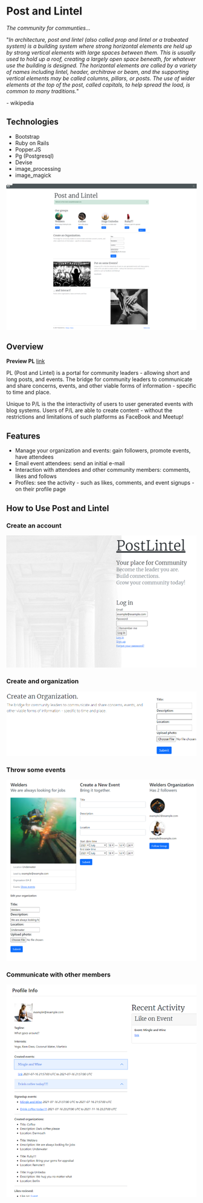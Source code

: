 # Post and Lintel

_The community for communties..._ 

"_In architecture, post and lintel (also called prop and lintel or a trabeated system) is a building system where strong horizontal elements are held up by strong vertical elements with large spaces between them. This is usually used to hold up a roof, creating a largely open space beneath, for whatever use the building is designed. The horizontal elements are called by a variety of names including lintel, header, architrave or beam, and the supporting vertical elements may be called columns, pillars, or posts. The use of wider elements at the top of the post, called capitals, to help spread the load, is common to many traditions._" 

_-_ wikipedia

## Technologies

- Bootstrap
- Ruby on Rails
- Popper.JS
- Pg (Postgresql)
- Devise
- image_processing
- image_magick


![Main-Page](screenshots/main-page.png)

## Overview

**Preview PL**
[link](https://postandlintel.herokuapp.com/)

PL (Post and Lintel) is a portal for community leaders - allowing short and long posts, and events. The bridge for community leaders to communicate and share concerns, events, and other viable forms of information - specific to time and place.

Unique to P/L is the the interactivity of users to user generated events with blog systems. Users of P/L are able to create content - without the restrictions and limitations of such platforms as FaceBook and Meetup!

## Features

* Manage your organization and events: gain followers, promote events, have attendees
* Email event attendees: send an initial e-mail 
* Interaction with attendees and other community members: comments, likes and follows
* Profiles: see the activity - such as likes, comments, and event signups - on their profile page

## How to Use Post and Lintel

### Create an account
![Login](screenshots/login-create.png)
### Create and organization
![Create-Org](screenshots/create-org.png)
### Throw some events
![Create-Event](screenshots/create-event.png)
### Communicate with other members
![Create-Profile](screenshots/profile-activity.png)
